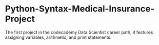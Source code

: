 # Python-Syntax-Medical-Insurance-Project

The first project in the codecademy Data Scientist career path, it features assigning variables, arithmetic, and print statements. 
